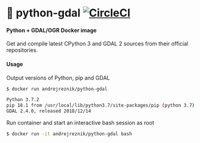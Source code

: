 # :whale: python-gdal [![CircleCI](https://circleci.com/gh/andrejreznik/docker-python-gdal/tree/master.svg?style=shield)](https://circleci.com/gh/andrejreznik/docker-python-gdal/tree/master)
#### Python + GDAL/OGR Docker image

Get and compile latest CPython 3 and GDAL 2 sources from their official repositories.

#### Usage

Output versions of Python, pip and GDAL

```bash
$ docker run andrejreznik/python-gdal

Python 3.7.2
pip 18.1 from /usr/local/lib/python3.7/site-packages/pip (python 3.7)
GDAL 2.4.0, released 2018/12/14
```

Run container and start an interactive bash session as root 

```bash
$ docker run -it andrejreznik/python-gdal bash
```
